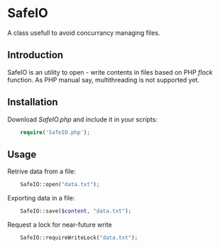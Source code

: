 SafeIO
======

A class usefull to avoid concurrancy managing files.

## Introduction
SafeIO is an utility to open - write contents in files based on PHP *flock* function.
As PHP manual say, multithreading is not supported yet.

## Installation

Download *SafeIO.php* and include it in your scripts:

```php 
    require('SafeIO.php');
```


## Usage

Retrive data from a file:

```php 
    SafeIO::open("data.txt");
```

Exporting data in a file:

```php 
    SafeIO::save($content, "data.txt");
```

Request a lock for near-future write

```php 
    SafeIO::requireWriteLock("data.txt");
```





